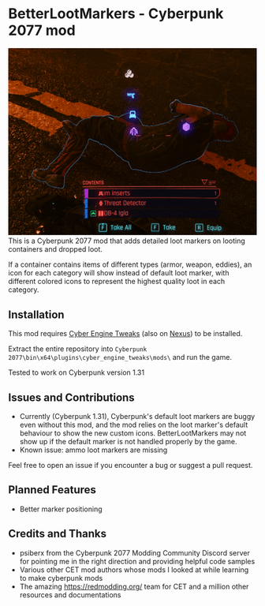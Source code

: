 # BetterLootMarkers - Cyberpunk 2077 mod

![Screenshot](screenshot.png "BetterLootMarkers Mod")
This is a Cyberpunk 2077 mod that adds detailed loot markers on looting containers and dropped loot.

If a container contains items of different types (armor, weapon, eddies), an icon for each category will show instead of default loot marker, with different colored icons to represent the highest quality loot in each category.

## Installation
This mod requires [Cyber Engine Tweaks](https://github.com/yamashi/CyberEngineTweaks) (also on [Nexus](https://www.nexusmods.com/cyberpunk2077/mods/107)) to be installed.

Extract the entire repository into `Cyberpunk 2077\bin\x64\plugins\cyber_engine_tweaks\mods\` and run the game.

Tested to work on Cyberpunk version 1.31

## Issues and Contributions

- Currently (Cyberpunk 1.31), Cyberpunk's default loot markers are buggy even without this mod, and the mod relies on the loot marker's default behaviour to show the new custom icons. BetterLootMarkers may not show up if the default marker is not handled properly by the game.
- Known issue: ammo loot markers are missing

Feel free to open an issue if you encounter a bug or suggest a pull request.

## Planned Features

- Better marker positioning

## Credits and Thanks

- psiberx from the Cyberpunk 2077 Modding Community Discord server for pointing me in the right direction and providing helpful code samples
- Various other CET mod authors whose mods I looked at while learning to make cyberpunk mods
- The amazing https://redmodding.org/ team for CET and a million other resources and documentations